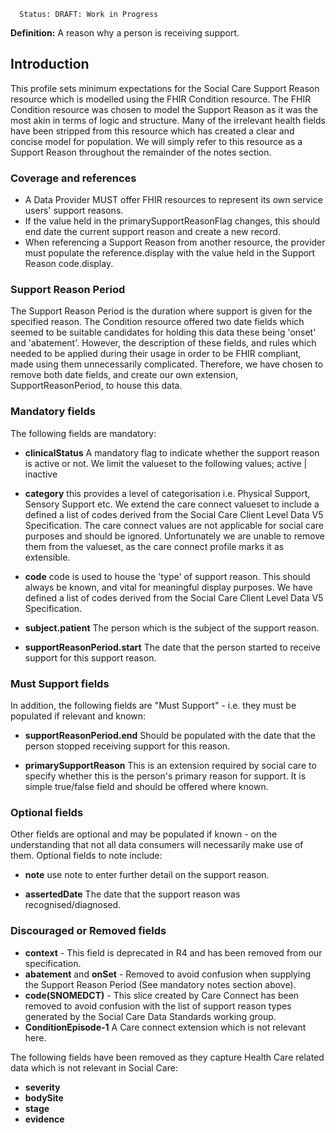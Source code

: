       Status: DRAFT: Work in Progress

**Definition:** A reason why a person is receiving support.

## **Introduction**
This profile sets minimum expectations for the Social Care Support Reason resource which is modelled using the FHIR Condition resource. The FHIR Condition resource was chosen to model the Support Reason as it was the most akin in terms of logic and structure. Many of the irrelevant health fields have been stripped from this resource which has created a clear and concise model for population. We will simply refer to this resource as a Support Reason throughout the remainder of the notes section. 

### **Coverage and references**
 - A Data Provider MUST offer FHIR resources to represent its own service users' support reasons. 
 - If the value held in the primarySupportReasonFlag changes, this should end date the current support reason and create a new record.
 - When referencing a Support Reason from another resource, the provider must populate the reference.display with the value held in the Support Reason code.display.

### **Support Reason Period**
The Support Reason Period is the duration where support is given for the specified reason. The Condition resource offered two date fields which seemed to be suitable candidates for holding this data these being 'onset' and 'abatement'. However, the description of these fields, and rules which needed to be applied during their usage in order to be FHIR compliant, made using them unnecessarily complicated. Therefore, we have chosen to remove both date fields, and create our own extension, SupportReasonPeriod, to house this data. 

### **Mandatory fields**
The following fields are mandatory:

- **clinicalStatus** A mandatory flag to indicate whether the support reason is active or not. We limit the valueset to the following values; active | inactive

- **category** this provides a level of categorisation i.e. Physical Support, Sensory Support etc. We extend the care connect valueset to include a defined a list of codes derived from the Social Care Client Level Data V5 Specification. The care connect values are not applicable for social care purposes and should be ignored. Unfortunately we are unable to remove them from the valueset, as the care connect profile marks it as extensible.

- **code** code is used to house the 'type' of support reason. This should always be known, and vital for meaningful display purposes. We have defined a list of codes derived from the Social Care Client Level Data V5 Specification.

- **subject.patient** The person which is the subject of the support reason.

- **supportReasonPeriod.start** The date that the person started to receive support for this support reason.


### **Must Support fields**
In addition, the following fields are "Must Support" - i.e. they must be populated if relevant and known:

- **supportReasonPeriod.end** Should be populated with the date that the person stopped receiving support for this reason.

- **primarySupportReason** This is an extension required by social care to specify whether this is the person's primary reason for support. It is simple true/false field and should be offered where known.


### **Optional fields**
Other fields are optional and may be populated if known - on the understanding that not all data consumers will necessarily make use of them. Optional fields to note include:

- **note** use note to enter further detail on the support reason.
 
 - **assertedDate** The date that the support reason was recognised/diagnosed.
### **Discouraged or Removed fields**

- **context** - This field is deprecated in R4 and has been removed from our specification.
- **abatement** and **onSet** - Removed to avoid confusion when supplying the Support Reason Period (See mandatory notes section above). 
- **code(SNOMEDCT)** - This slice created by Care Connect has been removed to avoid confusion with the list of support reason types generated by the Social Care Data Standards working group.
- **ConditionEpisode-1** A Care connect extension which is not relevant here.

The following fields have been removed as they capture Health Care related data which is not relevant in Social Care:
    
  - **severity** 
  - **bodySite** 
  - **stage** 
  - **evidence**
